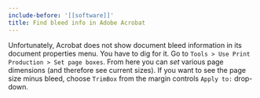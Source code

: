 ```yaml
---
include-before: '[[software]]'
title: Find bleed info in Adobe Acrobat
---
```


Unfortunately, Acrobat does not show document bleed information in its document properties menu. You have to dig for it. Go to `Tools > Use Print Production > Set page boxes`. From here you can *set* various page dimensions (and therefore see current sizes). If you want to see the page size minus bleed, choose `TrimBox` from the margin controls `Apply to:` drop-down.
